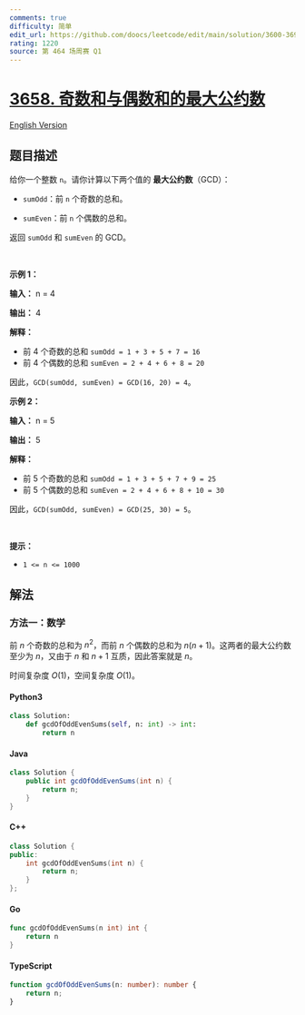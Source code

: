 ```yaml
---
comments: true
difficulty: 简单
edit_url: https://github.com/doocs/leetcode/edit/main/solution/3600-3699/3658.GCD%20of%20Odd%20and%20Even%20Sums/README.md
rating: 1220
source: 第 464 场周赛 Q1
---
```


<!-- problem:start -->

# [3658. 奇数和与偶数和的最大公约数](https://leetcode.cn/problems/gcd-of-odd-and-even-sums)

[English Version](/solution/3600-3699/3658.GCD%20of%20Odd%20and%20Even%20Sums/README_EN.md)

## 题目描述

<!-- description:start -->

<p>给你一个整数 <code>n</code>。请你计算以下两个值的&nbsp;<strong>最大公约数</strong>（GCD）：</p>

<ul>
	<li>
	<p><code>sumOdd</code>：前 <code>n</code> 个奇数的总和。</p>
	</li>
	<li>
	<p><code>sumEven</code>：前 <code>n</code> 个偶数的总和。</p>
	</li>
</ul>

<p>返回 <code>sumOdd</code> 和 <code>sumEven</code> 的 GCD。</p>

<p>&nbsp;</p>

<p><strong class="example">示例 1：</strong></p>

<div class="example-block">
<p><strong>输入：</strong> <span class="example-io">n = 4</span></p>

<p><strong>输出：</strong> <span class="example-io">4</span></p>

<p><strong>解释：</strong></p>

<ul>
	<li>前 4 个奇数的总和 <code>sumOdd = 1 + 3 + 5 + 7 = 16</code></li>
	<li>前 4 个偶数的总和 <code>sumEven = 2 + 4 + 6 + 8 = 20</code></li>
</ul>

<p>因此，<code>GCD(sumOdd, sumEven) = GCD(16, 20) = 4</code>。</p>
</div>

<p><strong class="example">示例 2：</strong></p>

<div class="example-block">
<p><strong>输入：</strong> <span class="example-io">n = 5</span></p>

<p><strong>输出：</strong> <span class="example-io">5</span></p>

<p><strong>解释：</strong></p>

<ul>
	<li>前 5 个奇数的总和 <code>sumOdd = 1 + 3 + 5 + 7 + 9 = 25</code></li>
	<li>前 5 个偶数的总和 <code>sumEven = 2 + 4 + 6 + 8 + 10 = 30</code></li>
</ul>

<p>因此，<code>GCD(sumOdd, sumEven) = GCD(25, 30) = 5</code>。</p>
</div>

<p>&nbsp;</p>

<p><strong>提示：</strong></p>

<ul>
	<li><code>1 &lt;= n &lt;= 1000</code></li>
</ul>

<!-- description:end -->

## 解法

<!-- solution:start -->

### 方法一：数学

前 $n$ 个奇数的总和为 $n^2$，而前 $n$ 个偶数的总和为 $n(n + 1)$。这两者的最大公约数至少为 $n$，又由于 $n$ 和 $n + 1$ 互质，因此答案就是 $n$。

时间复杂度 $O(1)$，空间复杂度 $O(1)$。

<!-- tabs:start -->

#### Python3

```python
class Solution:
    def gcdOfOddEvenSums(self, n: int) -> int:
        return n
```

#### Java

```java
class Solution {
    public int gcdOfOddEvenSums(int n) {
        return n;
    }
}
```

#### C++

```cpp
class Solution {
public:
    int gcdOfOddEvenSums(int n) {
        return n;
    }
};
```

#### Go

```go
func gcdOfOddEvenSums(n int) int {
	return n
}
```

#### TypeScript

```ts
function gcdOfOddEvenSums(n: number): number {
    return n;
}
```

<!-- tabs:end -->

<!-- solution:end -->

<!-- problem:end -->
